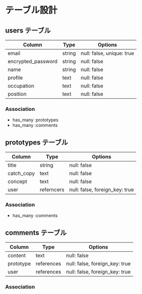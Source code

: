 # テーブル設計

## users テーブル

| Column             | Type   | Options     |
| ------------------ | ------ | ----------- |
| email              | string | null: false, unique: true|
| encrypted_password | string | null: false |
| name               | string | null: false |
| profile            | text   | null: false |
| occupation         | text   | null: false |
| position           | text   | null: false |

### Association

- has_many :prototypes
- has_many :comments

## prototypes テーブル

| Column | Type   | Options     |
| ------------ | ---------- | ----------- |
| title        | string     | null: false |
| catch_copy   | text       | null: false |
| concept      | text       | null: false |
| user         | referncers | null: false, foreign_key: true|

### Association

- has_many :comments

## comments テーブル

| Column | Type       | Options                        |
| ----------- | ---------- | ------------------------------ |
| content     | text       | null: false |
| prototype   | references | null: false, foreign_key: true |
| user        | references | null: false, foreign_key: true |

### Association

